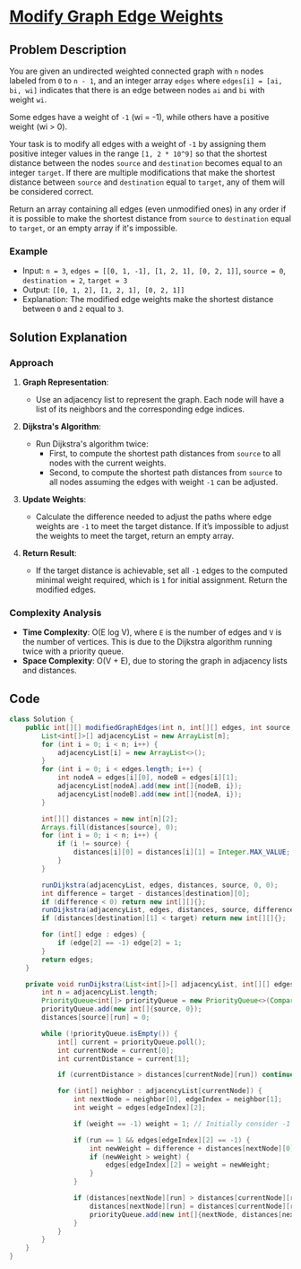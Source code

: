 # [Modify Graph Edge Weights](https://leetcode.com/problems/modify-graph-edge-weights/description/?envType=daily-question&envId=2024-08-302699)

## Problem Description
You are given an undirected weighted connected graph with `n` nodes labeled from `0` to `n - 1`, and an integer array `edges` where `edges[i] = [ai, bi, wi]` indicates that there is an edge between nodes `ai` and `bi` with weight `wi`.

Some edges have a weight of `-1` (wi = -1), while others have a positive weight (wi > 0).

Your task is to modify all edges with a weight of `-1` by assigning them positive integer values in the range `[1, 2 * 10^9]` so that the shortest distance between the nodes `source` and `destination` becomes equal to an integer `target`. If there are multiple modifications that make the shortest distance between `source` and `destination` equal to `target`, any of them will be considered correct.

Return an array containing all edges (even unmodified ones) in any order if it is possible to make the shortest distance from `source` to `destination` equal to `target`, or an empty array if it's impossible.

### Example
- Input: `n = 3`, `edges = [[0, 1, -1], [1, 2, 1], [0, 2, 1]]`, `source = 0`, `destination = 2`, `target = 3`
- Output: `[[0, 1, 2], [1, 2, 1], [0, 2, 1]]`
- Explanation: The modified edge weights make the shortest distance between `0` and `2` equal to `3`.

## Solution Explanation

### Approach
1. **Graph Representation**:
   - Use an adjacency list to represent the graph. Each node will have a list of its neighbors and the corresponding edge indices.

2. **Dijkstra's Algorithm**:
   - Run Dijkstra's algorithm twice:
     - First, to compute the shortest path distances from `source` to all nodes with the current weights.
     - Second, to compute the shortest path distances from `source` to all nodes assuming the edges with weight `-1` can be adjusted.

3. **Update Weights**:
   - Calculate the difference needed to adjust the paths where edge weights are `-1` to meet the target distance. If it’s impossible to adjust the weights to meet the target, return an empty array.

4. **Return Result**:
   - If the target distance is achievable, set all `-1` edges to the computed minimal weight required, which is `1` for initial assignment. Return the modified edges.

### Complexity Analysis
- **Time Complexity**: O(E log V), where `E` is the number of edges and `V` is the number of vertices. This is due to the Dijkstra algorithm running twice with a priority queue.
- **Space Complexity**: O(V + E), due to storing the graph in adjacency lists and distances.

## Code
```java
class Solution {
    public int[][] modifiedGraphEdges(int n, int[][] edges, int source, int destination, int target) {
        List<int[]>[] adjacencyList = new ArrayList[n];
        for (int i = 0; i < n; i++) {
            adjacencyList[i] = new ArrayList<>();
        }
        for (int i = 0; i < edges.length; i++) {
            int nodeA = edges[i][0], nodeB = edges[i][1];
            adjacencyList[nodeA].add(new int[]{nodeB, i});
            adjacencyList[nodeB].add(new int[]{nodeA, i}); 
        }

        int[][] distances = new int[n][2];
        Arrays.fill(distances[source], 0);
        for (int i = 0; i < n; i++) {
            if (i != source) {
                distances[i][0] = distances[i][1] = Integer.MAX_VALUE;
            }
        }

        runDijkstra(adjacencyList, edges, distances, source, 0, 0);
        int difference = target - distances[destination][0];
        if (difference < 0) return new int[][]{}; 
        runDijkstra(adjacencyList, edges, distances, source, difference, 1);
        if (distances[destination][1] < target) return new int[][]{}; 

        for (int[] edge : edges) {
            if (edge[2] == -1) edge[2] = 1; 
        }
        return edges;
    }

    private void runDijkstra(List<int[]>[] adjacencyList, int[][] edges, int[][] distances, int source, int difference, int run) {
        int n = adjacencyList.length;
        PriorityQueue<int[]> priorityQueue = new PriorityQueue<>(Comparator.comparingInt(a -> a[1]));
        priorityQueue.add(new int[]{source, 0});
        distances[source][run] = 0;

        while (!priorityQueue.isEmpty()) {
            int[] current = priorityQueue.poll();
            int currentNode = current[0];
            int currentDistance = current[1];

            if (currentDistance > distances[currentNode][run]) continue;

            for (int[] neighbor : adjacencyList[currentNode]) {
                int nextNode = neighbor[0], edgeIndex = neighbor[1];
                int weight = edges[edgeIndex][2];

                if (weight == -1) weight = 1; // Initially consider -1 as 1

                if (run == 1 && edges[edgeIndex][2] == -1) {
                    int newWeight = difference + distances[nextNode][0] - distances[currentNode][1];
                    if (newWeight > weight) {
                        edges[edgeIndex][2] = weight = newWeight; 
                    }
                }

                if (distances[nextNode][run] > distances[currentNode][run] + weight) {
                    distances[nextNode][run] = distances[currentNode][run] + weight;
                    priorityQueue.add(new int[]{nextNode, distances[nextNode][run]});
                }
            }
        }
    }
}

